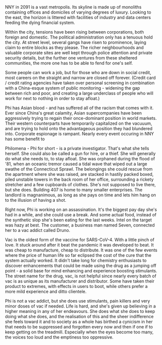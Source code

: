 NNY in 2091 is a vast metropolis. Its skyline is made up of monoliths containing offices and domiciles of varying degrees of luxury. Looking to the east, the horizon is littered with facilities of industry and data centers feeding the dying financial system. 

Within the city, tensions have been rising between corporations, both foreign and domestic. The political administration only has a tenuous hold the city. At street level, several gangs have risen to prominence, laying claim to entire blocks as they please. The richer neighbourhoods and valuable corporate sites are well kept through police attention and private security details, but the further one ventures from these sheltered communities, the more one has to be able to fend for one's self. 

Some people can work a job, but for those who are down in social credit, most careers on the straight and narrow are closed off forever. (Credit card / credit rating agencies have taken over personal screening in combination with a China-esque system of public monitoring - widening the gap between rich and poor, and creating a large underclass of people who will work for next to nothing in order to stay afloat.)

Phi has Asian blood - and has suffered all of the racism that comes with it. Ever since China's great calamity, Asian supercompanies have been aggressively trying to regain their once-dominant position in world markets. Their western counterparts have temporarily capitalized on the vacuuum, and are trying to hold onto the advantageous position they had blundered into. Corporate espionage is rampant. Nearly every event occuring in NNY has some benefit to 

Philomena - Phi for short - is a private investigator. That's what she tells herself. She could also be called a gun for hire, or a thief. She will generally do what she needs to, to stay afloat. She was orphaned during the flood of '81, when an oceanic tremor caused a tidal wave that wiped out a large swathe of the Connecticut Sprawl. The belongings she could rescue from the apartment where she was raised, are stacked in hastily packed boxed, piled unstable towers in the back room of her office, surrounding a rickety stretcher and a few cupboards of clothes. She's not supposed to live there, but she does. Building 407 is home to many smaller enterprises. The landlord is magnanimous, as long as she pays on time and lets him hang on to the illusion of having a shot. 

Right now, Phi is working on an assassination. It's the biggest pay day she's had in a while, and she could use a break. And some actual food, instead of the synthetic slop she's been eating for the last weeks. Intel on the target was hazy at best. The customer, a business man named Seven, connected her to a vac addict called Druno. 

Vac is the oldest form of the vaccine for SARS-CoV-4. With a little pinch of love. It stuck around after it beat the pandemic it was developed to beat. It was cheap to manufacture, cheap to distribute. It was one of the few events where the price of human life so far eclipsed the cost of the cure that the system actually worked. It didn't take long for chemistry enthusiasts to discover enhancements that could be made using the drug as a jumping off point - a solid base for mind enhancing and experience boosting stimulants. The street name for the drug, vac, is not helpful since nearly every batch of vac is as unique as its manufacturer and distributor. Some have taken their product to extremes, with effects in users to boot, while others prefer a more mild experience and ditto clientele. 

Phi is not a vac addict, but she does use stimulants, pain killers and very minor doses of vac if needed. Life is hard, and she's given up believing in a higher meaning in any of her endeavours. She does what she does to keep doing what she does, and the realisation of this and the sheer indifference she feels toward it and to society as a whole has birthed a cynicism in her that needs to be suppressed and forgotten every now and then if one if to keep getting on the treadmill. Especially when the eyes become too many, the voices too loud and the emptiness too oppressive. 






